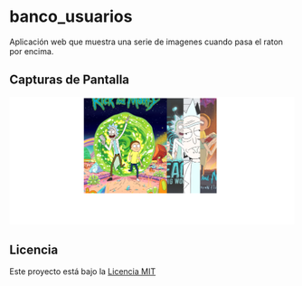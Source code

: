 # banco_usuarios

Aplicación web que muestra una serie de imagenes cuando pasa el raton por encima.


## Capturas de Pantalla

![Alt text](galeria_img.png)

## Licencia

Este proyecto está bajo la [Licencia MIT](LICENSE)
